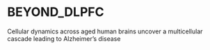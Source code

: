 # BEYOND_DLPFC
Cellular dynamics across aged human brains uncover a multicellular cascade leading to Alzheimer’s disease
